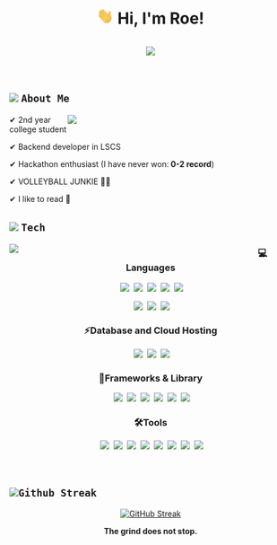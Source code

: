 <!-- <p align = "center">
	<img src = "https://github.com/7oSkaaa/7oSkaaa/blob/output/github-contribution-grid-snake.svg?" alt = "Snake Game"/>
</p> !-->

<div align="center">
    <summary><h1 style="display: inline-block"><img src="https://raw.githubusercontent.com/ABSphreak/ABSphreak/master/gifs/Hi.gif" width="30px"> Hi, I'm Roe!</h1></summary>
</div>

<p align="center">
  <!-- Typing SVG by DenverCoder1 - https://github.com/DenverCoder1/readme-typing-svg -->
  <a href="https://github.com/DenverCoder1/readme-typing-svg">
    <img src="https://readme-typing-svg.demolab.com/?lines=Average%20Student%20Programmer;Backend%20Developer%20;Full-stack%20in%20the%20making;&font=Fira%20Code&center=true&width=440&height=65&color=d0a1e5&vCenter=true&pause=1000&size=22" /></a>
</p>

<br>
    
## <img src="https://media.giphy.com/media/ObNTw8Uzwy6KQ/giphy.gif" width="30px">&nbsp;`About Me`

<img align="right" width="400" src="https://github-readme-stats.vercel.app/api?username=Solenad"/>

<div>
	<p>✔ 2nd year college student</p>
	<p>✔ Backend developer in LSCS</p>
	<p>✔ Hackathon enthusiast (I have never won:<strong> 0-2 record</strong>)</p>
	<p>✔ VOLLEYBALL JUNKIE 🏐🏐</p>
	<p>✔ I like to read 📖</p>
</div>

## <img src = "https://github.com/7oSkaaa/7oSkaaa/blob/main/Images/CP_PS.gif?raw=true" width = 40px> `Tech`


<img align="left" width="400" src="https://github-readme-stats.vercel.app/api/top-langs/?username=Solenad"/>
<div align="center">

<h3>‍💻 Languages</h3>


&nbsp;<img height="20" src="https://img.shields.io/badge/C-00599C?style=for-the-badge&logo=c&logoColor=white" />
&nbsp;<img height="20" src="https://img.shields.io/badge/Python-FFD43B?style=for-the-badge&logo=python&logoColor=blue" />
&nbsp;<img height="20" src="https://img.shields.io/badge/JavaScript-323330?style=for-the-badge&logo=javascript&logoColor=F7DF1E" />
&nbsp;<img height="20" src="https://img.shields.io/badge/typescript-%23007ACC.svg?style=for-the-badge&logo=typescript&logoColor=white" />
&nbsp;<img height="20" src="https://img.shields.io/badge/HTML5-E34F26?style=for-the-badge&logo=html5&logoColor=white" />

&nbsp;<img height="20" src="https://img.shields.io/badge/CSS3-1572B6?style=for-the-badge&logo=css3&logoColor=white" />
&nbsp;<img height="20" src="https://img.shields.io/badge/Markdown-000000?style=for-the-badge&logo=markdown&logoColor=white" />
&nbsp;<img height="20" src="https://img.shields.io/badge/R-276DC3?style=for-the-badge&logo=r&logoColor=white" />

<h3>⚡Database and Cloud Hosting</h3>

&nbsp;<img height="20" src="https://img.shields.io/badge/MySQL-005C84?style=for-the-badge&logo=mysql&logoColor=white" />
&nbsp;<img height="20" src="https://img.shields.io/badge/MongoDB-4EA94B?style=for-the-badge&logo=mongodb&logoColor=white" />
&nbsp;<img height="20" src="https://img.shields.io/badge/Cloudinary-3448C5?style=for-the-badge&logo=Cloudinary&logoColor=white" />

<h3>🚀Frameworks & Library</h3>

&nbsp;<img height="20" src="https://img.shields.io/badge/React-20232A?style=for-the-badge&logo=react&logoColor=61DAFB" />
&nbsp;<img height="20" src="https://img.shields.io/badge/Express%20js-000000?style=for-the-badge&logo=express&logoColor=white" />
&nbsp;<img height="20" src="https://img.shields.io/badge/axios-671ddf?&style=for-the-badge&logo=axios&logoColor=white" />
&nbsp;<img height="20" src="https://img.shields.io/badge/Docker-2CA5E0?style=for-the-badge&logo=docker&logoColor=white" />
&nbsp;<img height="20" src="https://img.shields.io/badge/firebase-ffca28?style=for-the-badge&logo=firebase&logoColor=black" />
&nbsp;<img height="20" src="https://img.shields.io/badge/Tailwind_CSS-38B2AC?style=for-the-badge&logo=tailwind-css&logoColor=white" />

<h3>🛠️Tools</h3>

&nbsp;<img height="20" src="https://img.shields.io/badge/Node%20js-339933?style=for-the-badge&logo=nodedotjs&logoColor=white" />
&nbsp;<img height="20" src="https://img.shields.io/badge/VSCode-0078D4?style=for-the-badge&logo=visual%20studio%20code&logoColor=white" />
&nbsp;<img height="20" src="https://img.shields.io/badge/NeoVim-%2357A143.svg?&style=for-the-badge&logo=neovim&logoColor=white" />
&nbsp;<img height="20" src="https://img.shields.io/badge/Postman-FF6C37?style=for-the-badge&logo=Postman&logoColor=white" />
&nbsp;<img height="20" src="https://img.shields.io/badge/powershell-5391FE?style=for-the-badge&logo=powershell&logoColor=white" />
&nbsp;<img height="20" src="https://img.shields.io/badge/GIT-E44C30?style=for-the-badge&logo=git&logoColor=white" />
&nbsp;<img height="20" src="https://img.shields.io/badge/figma-%23F24E1E.svg?style=for-the-badge&logo=figma&logoColor=white" />
&nbsp;<img height="20" src="https://img.shields.io/badge/vite-%23646CFF.svg?style=for-the-badge&logo=vite&logoColor=white" />
</div>

<br>

## <img width="30" src="https://media4.giphy.com/media/47GPQ7ZzivsemHKPvB/giphy.gif?cid=6c09b952hc4o67edn9jzpwfp0z9eyy2hpxl9wmrae42w50uj&ep=v1_internal_gif_by_id&rid=giphy.gif&ct=s" />`Github Streak`
<p align="center">
<a href="https://git.io/streak-stats"><img src="https://github-readme-streak-stats-kohl-alpha.vercel.app?user=Solenad&theme=midnight-purple&locale=fil" alt="GitHub Streak" /></a>
</p>
<p align="center">
<strong>The grind does not stop.</strong>
</p>

